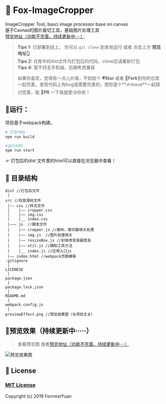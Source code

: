 # 🚀 Fox-ImageCropper

ImageCropper Tool, basci image processor base on canvas    
基于Cavnas的图片裁切工具，基础图片处理工具  
[预览地址（功能不完善，持续更新中····）](https://forrestyuan.github.io/Fox-ImageCropper/dist)   

> **Tips 1:** 已部署到线上， 你可以 `git clone` 到本地运行 或者 点击上方 **预览地址👆**   
> **Tips 2:** 仓库中的dist文件为打包后的代码，clone后请重新打包   
> **Tips 4:** 暂不持支手机端，后期考虑兼容   
>
> 如果你喜欢，觉得有一点儿价值，不妨给个 **💗Star** 或者 **🔗Fork**到你的仓库一起完善，发现代码上有bug或需要完善的，想你提个**✍Issue**一起探讨完善，能 **🙋PR** 一下我就更😘你啦！

## 🚴运行：

项目基于webpack构建。
```bash
# 打包代码
npm run build
```

```bash
#运行代码
npm run start
```
☞ 打包后的dist 文件里的html可以直接在浏览器中查看！

## 📁 目录结构

```
dist //打包后文件
 |
src //存放源码文件
 |—— css //样式文件
 |    |—— cropper.css
 |    |—— img.css
 |    |__ index.css
 |——— js  //脚本文件
 |    |—— cropper.js //画布、裁切器相关处理
 |    |—— img.js  //图片处理相关
 |    |—— resizeBox.js //封装改变容器宽高
 |    |—— util.js //辅助工具方法
 |    |__ index.js //应用入口js
 |—— index.html //webpack页面模板
.gitignore
 |
LICENESE
 |
package.json
 |
package.lock.json
 |
README.md
 |
webpack.config.js
 |
previewEffect.png //预览效果图（与项目无关）

```
## 🔎预览效果（持续更新中·····）
> 查看预览图 或者[预览地址（功能不完善，持续更新中····）](https://forrestyuan.github.io/Fox-ImageCropper/dist) 


![预览效果图](previewEffect.gif)

## 📃 License

### [MIT License](https://github.com/forrestyuan/Fox-ImageCropper/blob/master/LICENSE)
Copyright (c) 2019 ForrrestYuan
